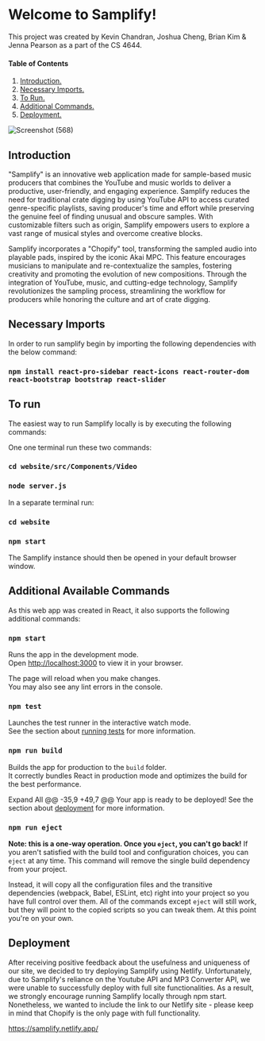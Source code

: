 # Welcome to Samplify!
This project was created by Kevin Chandran, Joshua Cheng, Brian Kim & Jenna Pearson as a part of the CS 4644.

#### Table of Contents
1. [ Introduction. ](#intro)
2. [ Necessary Imports. ](#import)
3. [ To Run. ](#run)
4. [ Additional Commands. ](#additional)
5. [ Deployment. ](#depl)

![Screenshot (568)](https://user-images.githubusercontent.com/85366888/236935898-c43f5273-f5db-464d-a4e8-a43c4555785a.png)

<a name="intro"></a>
## Introduction
"Samplify" is an innovative web application made for sample-based music producers that combines the YouTube and music worlds to deliver a productive, user-friendly, and engaging experience. Samplify reduces the need for traditional crate digging by using YouTube API to access curated genre-specific playlists, saving producer's time and effort while preserving the genuine feel of finding unusual and obscure samples. With customizable filters such as origin, Samplify empowers users to explore a vast range of musical styles and overcome creative blocks. 

Samplify incorporates a "Chopify" tool, transforming the sampled audio into playable pads, inspired by the iconic Akai MPC. This feature encourages musicians to manipulate and re-contextualize the samples, fostering creativity and promoting the evolution of new compositions. Through the integration of YouTube, music, and cutting-edge technology, Samplify revolutionizes the sampling process, streamlining the workflow for producers while honoring the culture and art of crate digging.

<a name="import"></a>
## Necessary Imports
In order to run samplify begin by importing the following dependencies with the below command:

### `npm install react-pro-sidebar react-icons react-router-dom react-bootstrap bootstrap react-slider`

<a name="run"></a>
## To run
The easiest way to run Samplify locally is by executing the following commands:

One one terminal run these two commands:
### `cd website/src/Components/Video` 
### `node server.js`

In a separate terminal run:
### `cd website`
### `npm start`

The Samplify instance should then be opened in your default browser window.

<a name="additional"></a>
## Additional Available Commands

As this web app was created in React, it also supports the following additional commands:

### `npm start`
Runs the app in the development mode.\
Open [http://localhost:3000](http://localhost:3000) to view it in your browser.

The page will reload when you make changes.\
You may also see any lint errors in the console.

### `npm test`
Launches the test runner in the interactive watch mode.\
See the section about [running tests](https://facebook.github.io/create-react-app/docs/running-tests) for more information.

### `npm run build`
Builds the app for production to the `build` folder.\
It correctly bundles React in production mode and optimizes the build for the best performance.

Expand All
	@@ -35,9 +49,7 @@ Your app is ready to be deployed!
See the section about [deployment](https://facebook.github.io/create-react-app/docs/deployment) for more information.

### `npm run eject`
**Note: this is a one-way operation. Once you `eject`, you can't go back!**
If you aren't satisfied with the build tool and configuration choices, you can `eject` at any time. This command will remove the single build dependency from your project.

Instead, it will copy all the configuration files and the transitive dependencies (webpack, Babel, ESLint, etc) right into your project so you have full control over them. All of the commands except `eject` will still work, but they will point to the copied scripts so you can tweak them. At this point you're on your own.

<a name="depl"></a>
## Deployment
After receiving positive feedback about the usefulness and uniqueness of our site, we decided to try deploying Samplify using Netlify. Unfortunately, due to Samplify's reliance on the Youtube API and MP3 Converter API, we were unable to successfully deploy with full site functionalities. As a result, we strongly encourage running Samplify locally through npm start. Nonetheless, we wanted to include the link to our Netlify site - please keep in mind that Chopify is the only page with full functionality.

https://samplify.netlify.app/
